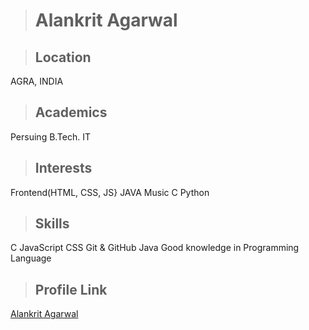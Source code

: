 > # **Alankrit Agarwal**

> ## **Location**
AGRA, INDIA

> ## **Academics**
Persuing B.Tech. IT

> ## **Interests**
Frontend(HTML, CSS, JS}
JAVA
Music
C
Python

> ## **Skills**
C
JavaScript
CSS
Git & GitHub
Java
Good knowledge in Programming Language

> ## **Profile Link**
[Alankrit Agarwal](https://github.com/alankrit98)

